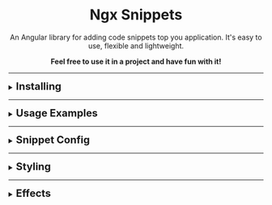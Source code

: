 <div align="center">
  <!-- <img height="60" src="https://img.icons8.com/color/344/javascript.png"> -->
  <h1>Ngx Snippets</h1>
</div>

<p align="center">
An Angular library for adding code snippets top you application. It's easy to use, flexible and lightweight.
</p>

<p align="center"><b>Feel free to use it in a project and have fun with it!<b></p>

---

<details><summary><b style="font-size: 20px;">Installing</b></summary>
<p>
To add the library to your project run the following command from the root of the project:

```bash
npm install @omnidyon/ngx-snippets
```

</p>
</details>

---

<details><summary><b style="font-size: 20px;">Usage Examples</b></summary>
<p>
You can use the snippets in two ways.

Ether by passing it a snippet config array (see: [Snippet Config](#snippet_config)):

```javascript
<omni-snippets [snippets]="exampleSnippets"></omni-snippets>
```

Or by providing the snippet in a template:

```javascript
  <omni-snippets >
    <ng-template>
      {{`import { SomeClass } from 'some-file';\nexport class SomeOtherClass {\n\tproperty = 0\n\n\tdoSomething() {\n\t\treturn "did it";\n\t}\n}`}}
    </ng-template>
  </omni-snippets>
```

> [!NOTE]  
> When providing a snippet in a template make sure that proper new liner(\n), tab(\t) indentation are provided
> as ngx snippets does not format the code, instead it provides code token recognition and styling.
> so code formatting is on the developer to handle.

</p>
</details>

---

<details><summary><b style="font-size: 20px;">Snippet Config</b></summary>
<p>

SnippetConfig is an interface defining snippets configuration
<a name="snippet_config"></a>

```javascript
interface SnippetConfig {
  template: string;
  format: "JavaScript" | "TypeScript" | "HTML" | "CSS";
}
```

Config Example:

```javascript
{
    template: `
/**
 *  Comment example
 */

import { Component } from '@angular/core';

@Component({
    selector: 'app-root',
    imports: [],
    template: \`
        <h1>Hello world!</h1>
    \`,
    styleUrls: ['./app.component.css'],
})

// Comment example
export class AppComponent {
    title = 'homes';
}
`,
    format: 'TypeScript',
}
```

</p>
</details>

---

<details><summary><b style="font-size: 20px;">Styling</b></summary>
<p>
When installed the snippets will come in a default style.

But you we can custom style them simply by defining desired values.

Here is a list of values we can change to custom style and there meanings

| Variable Name                     | Meaning                           | Default value |
| --------------------------------- | --------------------------------- | ------------- |
| --snippet-font-size               | font size of the code             | 13px          |
| --snippets-header-font-size       | header tab font size              | 12px          |
| --snippet-letter-spacing          | code letter spacing               | 1px           |
| --snippet-border-radius           | snippet corner radius             | 5px           |
| --snippet-tab-border-radius       | lower corner radius for tabs      | 2px           |
| --snippets-gutter-width           | number lines width                | 72px          |
| --snippets-scrollbar-width        | scroll bar vertical width         | 5px           |
| --snippets-scrollbar-height       | scroll bar horizontal width       | 5px           |
| --snippet-background-color        | main background color             | #202836     |
| --snippet-header-background-color | header background color           | #1a212b     |
| --snippet-header-text-color       | header text color                 | #61789e     |
| --number-line-highlight-color     | color of the number when selected | #38e9ae     |
| --number-line-hover-color         | color of the number when hovered  | #07cc8a     |
| --ka-token-color                  | Keyword group A color             | #e1955d     |
| --kb-token-color                  | Keyword group B color             | #ff8c5f     |
| --kc-token-color                  | Keyword group C color             | #22e2b8     |
| --quoted-token-color              | quotes and quoted text color      | #34ec71     |
| --data-token-color                | color of data type tokens         | #a98adf     |
| --function-token-color            | color of function names           | #44b7ff     |
| --separator-token-color           | color of , : ;                    | #676e70     |
| --property-token-color            | property name token color         | #ff8c5f     |
| --operator-token-color            | color of operator tokens          | #f8c49e     |
| --parameter-token-color           | color of parameter tokens         | #f371a6     |
| --var-token-color                 | color of variable tokens          | #cfddd2     |
| --comment-token-color             | color of comments                 | gray          |
| --text-token-color                | color of remaining tokens         | lightgray     |
| --element-token-color             | html element name color           | salmon        |
| --attribute-color                 | html attribute color              | #ffd255     |
| --special-char-token-color        | special charter color             | #4cdaab     |
| --check-icon-color                | color of check icon               | #38e9ae     |
| --copy-icon-path                  | svg path for the copy icon        | --            |
| --check-icon-path                 | svg path for the check icon       | --            |
| --snippet-font                    | fonts                             | Ubuntu        |

</p>
</details>

---

<details><summary><b style="font-size: 20px;">Effects</b></summary>
<p>
Ngx Snippets comes with prebuilt effects for you use:

Example

```javascript
  <omni-snippets
    [snippets]="exampleSnippets"
    backlight="backlight-RGB"
  ></omni-snippets>
```

List of effect:

| Effect Input Name    | Effecting Result                                                       |
| -------------------- | ---------------------------------------------------------------------- | 
| backlight            | Applies Backlight to the snippet                                       |
| neon                 | Applies neon glow to the gutter separator line and lower header border |
</p>
</details>
